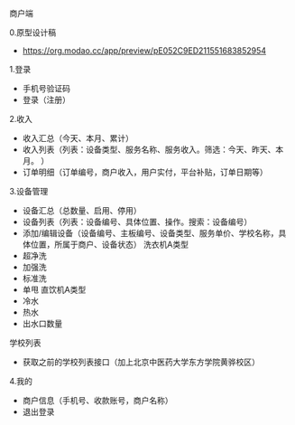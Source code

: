 商户端

0.原型设计稿
* https://org.modao.cc/app/preview/pE052C9ED211551683852954


1.登录
* 手机号验证码
* 登录（注册）

2.收入
* 收入汇总（今天、本月、累计）
* 收入列表（列表：设备类型、服务名称、服务收入。筛选：今天、昨天、本月。   ）
* 订单明细（订单编号，商户收入，用户实付，平台补贴，订单日期等）

3.设备管理
* 设备汇总（总数量、启用、停用）
* 设备列表（列表：设备编号、具体位置、操作。搜索：设备编号）
* 添加/编辑设备（设备编号、主板编号、设备类型、服务单价、学校名称，具体位置，所属于商户、设备状态）
洗衣机A类型
* 超净洗
* 加强洗
* 标准洗
* 单甩
直饮机A类型
* 冷水
* 热水
* 出水口数量

学校列表
* 获取之前的学校列表接口（加上北京中医药大学东方学院黄骅校区）

4.我的
* 商户信息（手机号、收款账号，商户名称）
* 退出登录
